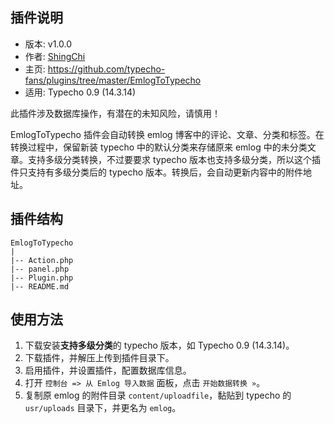 ## 插件说明 ##

 - 版本: v1.0.0
 - 作者: [ShingChi](https://github.com/shingchi)
 - 主页: <https://github.com/typecho-fans/plugins/tree/master/EmlogToTypecho>
 - 适用: Typecho 0.9 (14.3.14)

此插件涉及数据库操作，有潜在的未知风险，请慎用！

EmlogToTypecho 插件会自动转换 emlog 博客中的评论、文章、分类和标签。在转换过程中，保留新装 typecho 中的默认分类来存储原来 emlog 中的未分类文章。支持多级分类转换，不过要要求 typecho 版本也支持多级分类，所以这个插件只支持有多级分类后的 typecho 版本。转换后，会自动更新内容中的附件地址。

## 插件结构 ##

```
EmlogToTypecho
|
|-- Action.php
|-- panel.php
|-- Plugin.php
|-- README.md
```

## 使用方法 ##

 1. 下载安装**支持多级分类**的 typecho 版本，如 Typecho 0.9 (14.3.14)。
 2. 下载插件，并解压上传到插件目录下。
 3. 启用插件，并设置插件，配置数据库信息。
 4. 打开 `控制台 => 从 Emlog 导入数据` 面板，点击 `开始数据转换 »`。
 5. 复制原 emlog 的附件目录 `content/uploadfile`，黏贴到 typecho 的 `usr/uploads` 目录下，并更名为 `emlog`。
